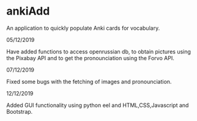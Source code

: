 # ankiAdd
An application to quickly populate Anki cards for vocabulary. 

05/12/2019

Have added functions to access openrussian db, to obtain pictures using the Pixabay API and to get the pronounciation using the Forvo API. 

07/12/2019 

Fixed some bugs with the fetching of images and pronounciation. 

12/12/2019 

Added GUI functionality using python eel and HTML,CSS,Javascript and Bootstrap. 
